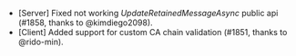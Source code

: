 * [Server] Fixed not working _UpdateRetainedMessageAsync_ public api (#1858, thanks to @kimdiego2098).
* [Client] Added support for custom CA chain validation (#1851, thanks to @rido-min).